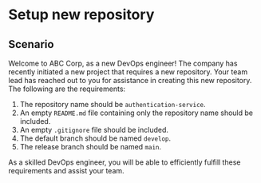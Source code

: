 # Setup new repository

## Scenario

Welcome to ABC Corp, as a new DevOps engineer! The company has recently initiated a new project that requires a new repository. Your team lead has reached out to you for assistance in creating this new repository. The following are the requirements:

1. The repository name should be `authentication-service`.
1. An empty `README.md` file containing only the repository name should be included.
1. An empty `.gitignore` file should be included.
1. The default branch should be named `develop`.
1. The release branch should be named `main`.

As a skilled DevOps engineer, you will be able to efficiently fulfill these requirements and assist your team.
